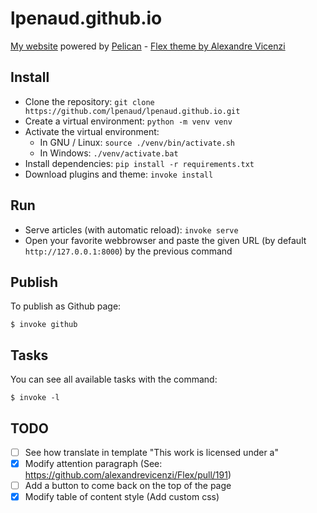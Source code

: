 # lpenaud.github.io

[My website](https://lpenaud.github.io) powered by [Pelican](https://github.com/getpelican/pelican) - [Flex theme by Alexandre Vicenzi](https://github.com/alexandrevicenzi/Flex)

## Install

- Clone the repository: `git clone https://github.com/lpenaud/lpenaud.github.io.git`
- Create a virtual environment: `python -m venv venv`
- Activate the virtual environment:
    - In GNU / Linux: `source ./venv/bin/activate.sh`
    - In Windows: `./venv/activate.bat`
- Install dependencies: `pip install -r requirements.txt`
- Download plugins and theme: `invoke install`

## Run

- Serve articles (with automatic reload): `invoke serve`
- Open your favorite webbrowser and paste the given URL (by default `http://127.0.0.1:8000`) by the previous command

## Publish

To publish as Github page:

    $ invoke github

## Tasks

You can see all available tasks with the command:

    $ invoke -l

## TODO

- [ ] See how translate in template "This work is licensed under a"
- [x] Modify attention paragraph (See: https://github.com/alexandrevicenzi/Flex/pull/191)
- [ ] Add a button to come back on the top of the page
- [x] Modify table of content style (Add custom css)
